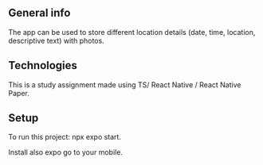 ## General info

The app can be used to store different location details (date, time, location, descriptive text) with photos.

## Technologies

This is a study assignment made using TS/ React Native / React Native Paper.

## Setup

To run this project: npx expo start.

Install also expo go to your mobile.
